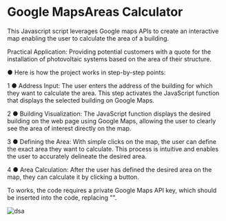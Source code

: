 # Google MapsAreas Calculator
This Javascript script leverages Google maps APIs to create an interactive map enabling the user to calculate the area of a building.

Practical Application: Providing potential customers with a quote for the installation of photovoltaic systems based on the area of their structure.

 ● Here is how the project works in step-by-step points:

1 ● Address Input: The user enters the address of the building for which they want to calculate the area. This step activates the JavaScript function that displays the selected building on Google Maps.

2 ● Building Visualization: The JavaScript function displays the desired building on the web page using Google Maps, allowing the user to clearly see the area of interest directly on the map.

3 ● Defining the Area: With simple clicks on the map, the user can define the exact area they want to calculate. This process is intuitive and enables the user to accurately delineate the desired area.

4 ● Area Calculation: After the user has defined the desired area on the map, they can calculate it by clicking a button. 

To works, the code requires a private Google Maps API key, which should be inserted into the code, replacing "<YOUR-GOOGLE-API-KEY>".

![dsa](https://github.com/alessiopelusi/GoogleMapsAreasCalculator/assets/130958426/bf28a075-b9b4-4696-b214-f692192633c2)
